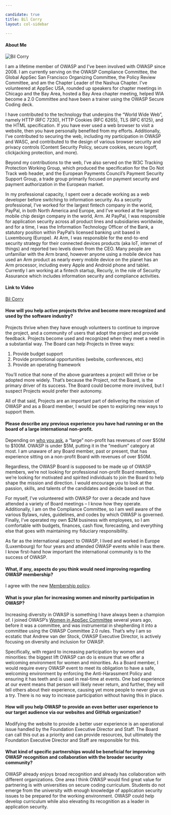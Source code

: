 ```yaml
---

candidate: true
title: Bil Corry
layout: col-sidebar

---
```


#### About Me
![Bil Corry](/www-board-candidates/assets/images/bil_corry.jpg)

I am a lifetime member of OWASP and I've been involved with OWASP since 2008. I am currently serving on the OWASP Compliance Committee, the Global AppSec San Francisco Organizing Committee, the Policy Review Committee, and am the Chapter Leader of the Nashua Chapter.  I've volunteered at AppSec USA, rounded up speakers for chapter meetings in Chicago and the Bay Area, hosted a Bay Area chapter meeting, helped WIA become a 2.0 Committee and have been a trainer using the OWASP Secure Coding deck.

I have contributed to the technology that underpins the “World Wide Web”, namely HTTP (RFC 7230), HTTP Cookies (RFC 6265), TLS (RFC 6125), and the HTML specification. If you have ever used a web browser to visit a website, then you have personally benefited from my efforts. Additionally, I’ve contributed to securing the web, including my participation in OWASP and WASC, and contributed to the design of various browser security and privacy controls (Content Security Policy, secure cookies, secure logoff, clickjacking protection, and more).

Beyond my contributions to the web, I’ve also served on the W3C Tracking Protection Working Group, which produced the specification for the Do Not Track web header, and the European Payments Council’s Payment Security Support Group, a trade group primarily focused on payment security and payment authorization in the European market.

In my professional capacity, I spent over a decade working as a web developer before switching to information security. As a security professional, I’ve worked for the largest fintech company in the world, PayPal, in both North America and Europe, and I’ve worked at the largest mobile chip design company in the world, Arm. At PayPal, I was responsible for application security across all product lines and subsidiaries worldwide, and for a time, I was the Information Technology Officer of the Bank, a statutory position within PayPal’s licensed banking unit based in Luxembourg (Europe). At Arm, I was responsible for the end-to-end security strategy for their connected devices products (aka IoT, internet of things) and reported two levels down from the CEO. Many people are unfamiliar with the Arm brand, however anyone using a mobile device has used an Arm product as nearly every mobile device on the planet has an Arm processor, including every Apple and Android phone and tablet.  Currently I am working at a fintech startup, Recurly, in the role of Security Assurance which includes information security and compliance activities.

#### Link to Video
[Bil Corry](https://youtu.be/Gu2XOnLPPeo)

#### How will you help active projects thrive and become more recognized and used by the software industry?

Projects thrive when they have enough volunteers to continue to improve the project, and a community of users that adopt the project and provide feedback.
Projects become used and recognized when they meet a need in a substantial way.
The Board can help Projects in three ways:
1. Provide budget support
2. Provide promotional opportunities (website, conferences, etc)
3. Provide an operating framework

You’ll notice that none of the above guarantees a project will thrive or be adopted more widely.  That’s because the Project, not the Board, is the primary driver of its success.  The Board could become more involved, but I suspect Projects would prefer their autonomy.

All of that said, Projects are an important part of delivering the mission of OWASP and as a Board member, I would be open to exploring new ways to support them.


#### Please describe any previous experience you have had running or on the board of a large international non-profit.

Depending on [who you ask]( https://learning.candid.org/resources/blog/how-do-you-define-a-nonprofits-size/), a “large” non-profit has revenues of over $50M to $100M.  OWASP is under $5M, putting it in the “medium” category at most.  I am unaware of any Board member, past or present, that has experience sitting on a non-profit Board with revenues of over $50M.

Regardless, the OWASP Board is supposed to be made up of OWASP members, we’re not looking for professional non-profit Board members, we’re looking for motivated and spirited individuals to join the Board to help shape the mission and direction.  I would encourage you to look at the passion, skills, and talents of the candidates and decide based on that. 

For myself, I’ve volunteered with OWASP for over a decade and have attended a variety of Board meetings – I know how they operate.  Additionally, I am on the Compliance Committee, so I am well aware of the various Bylaws, rules, guidelines, and codes by which OWASP is governed.  Finally, I’ve operated my own $2M business with employees, so I am comfortable with budgets, finances, cash flow, forecasting, and everything else that goes with maintaining my fiduciary responsibility.

As far as the international aspect to OWASP, I lived and worked in Europe (Luxembourg) for four years and attended OWASP events while I was there.  I know first-hand how important the international community is to the success of OWASP.


#### What, if any, aspects do you think would need improving regarding OWASP membership?

I agree with the new [Membership policy](https://owasp.org/www-policy/operational/membership.html).


#### What is your plan for increasing women and minority participation in OWASP?

Increasing diversity in OWASP is something I have always been a champion of.  I joined OWASP’s [Women in AppSec Committee]( https://owasp.org/www-committee-wia/) several years ago, before it was a committee, and was instrumental in shepherding it into a committee using the OWASP Committee 2.0 rules.  That’s why I am so ecstatic that Andrew van der Stock, OWASP Executive Director, is actively focusing on diversity and inclusion for OWASP.

Specifically, with regard to increasing participation by women and minorities: the biggest lift OWASP can do is ensure that we offer a welcoming environment for women and minorities.  As a Board member, I would require every OWASP event to meet its obligation to have a safe, welcoming environment by enforcing the Anti-Harassment Policy and ensuring it has teeth and is used in real-time at events.  One bad experience at our event means that person will likely never return, and further, they will tell others about their experience, causing yet more people to never give us a try.  There is no way to increase participation without having this in place.


#### How will you help OWASP to provide an even better user experience to our target audience via our websites and GitHub organization?

Modifying the website to provide a better user experience is an operational issue handled by the Foundation Executive Director and Staff.  The Board can call this out as a priority and can provide resources, but ultimately the Foundation Executive Director and Staff are responsible for this. 


#### What kind of specific partnerships would be beneficial for improving OWASP recognition and collaboration with the broader security community?

OWASP already enjoys broad recognition and already has collaboration with different organizations.  One area I think OWASP would find great value for partnering is with universities on secure coding curriculum.  Students do not emerge from the university with enough knowledge of application security issues to be prepared for the working environment.  OWASP could help develop curriculum while also elevating its recognition as a leader in application security.
